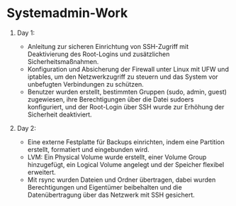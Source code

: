 # Systemadmin-Work

1. Day 1:
    - Anleitung zur sicheren Einrichtung von SSH-Zugriff mit Deaktivierung des Root-Logins und zusätzlichen Sicherheitsmaßnahmen.
    - Konfiguration und Absicherung der Firewall unter Linux mit UFW und iptables, um den Netzwerkzugriff zu steuern und das System vor unbefugten Verbindungen zu schützen.
    - Benutzer wurden erstellt, bestimmten Gruppen (sudo, admin, guest) zugewiesen, ihre Berechtigungen über die Datei sudoers konfiguriert, und der Root-Login über SSH wurde zur Erhöhung der Sicherheit deaktiviert.
      
2. Day 2:
    - Eine externe Festplatte für Backups einrichten, indem eine Partition erstellt, formatiert und eingebunden wird.
    - LVM: Ein Physical Volume wurde erstellt, einer Volume Group hinzugefügt, ein Logical Volume angelegt und der Speicher flexibel erweitert.
    - Mit rsync wurden Dateien und Ordner übertragen, dabei wurden Berechtigungen und Eigentümer beibehalten und die Datenübertragung über das Netzwerk mit SSH gesichert.


